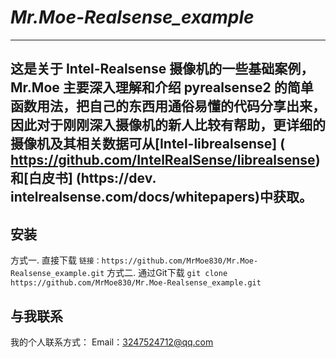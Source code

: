 # _Mr.Moe-Realsense_example_
  
-----

这是关于 Intel-Realsense 摄像机的一些基础案例，Mr.Moe 主要深入理解和介绍 pyrealsense2 的简单函数用法，把自己的东西用通俗易懂的代码分享出来，因此对于刚刚深入摄像机的新人比较有帮助，更详细的摄像机及其相关数据可从[Intel-librealsense] ( https://github.com/IntelRealSense/librealsense)和[白皮书] (https://dev. intelrealsense.com/docs/whitepapers)中获取。
---------

## 安装

方式一. 直接下载
      `链接：https://github.com/MrMoe830/Mr.Moe-Realsense_example.git`
方式二. 通过Git下载
      `git clone https://github.com/MrMoe830/Mr.Moe-Realsense_example.git`


## 与我联系
我的个人联系方式：
Email：3247524712@qq.com
